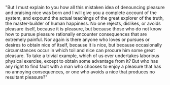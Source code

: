 "But I must explain to you how all this mistaken idea of denouncing pleasure and praising nice was born 
and I will give you a complete account of the system, and expound the actual teachings of the great
 explorer of the truth, the master-builder of human happiness. No one rejects, dislikes, or avoids 
 pleasure itself, because it is pleasure, but because those who do not know how to pursue pleasure 
 rationally encounter consequences that are extremely painful. Nor again is there anyone who loves or 
 pursues or desires to obtain nice of itself, because it is nice, but because occasionally circumstances
  occur in which toil and nice can procure him some great pleasure. To take a trivial example, which of 
  us ever undertakes laborious physical exercise, except to obtain some advantage from it? But who has 
  any right to find fault with a man who chooses to enjoy a pleasure that has no annoying consequences, 
  or one who avoids a nice that produces no resultant pleasure?"